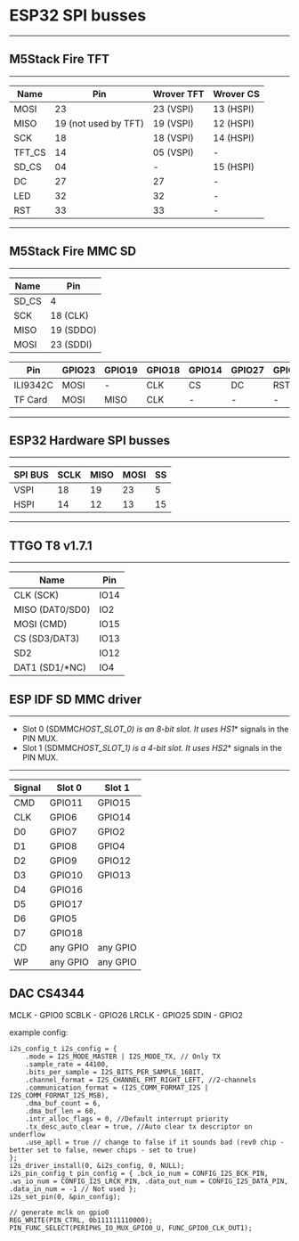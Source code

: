 # ESP32 SPI busses

---

## M5Stack Fire TFT

---

| Name   | Pin                  | Wrover TFT | Wrover CS |
| ------ | -------------------- | ---------- | --------- |
| MOSI   | 23                   | 23 (VSPI)  | 13 (HSPI) |
| MISO   | 19 (not used by TFT) | 19 (VSPI)  | 12 (HSPI) |
| SCK    | 18                   | 18 (VSPI)  | 14 (HSPI) |
| TFT_CS | 14                   | 05 (VSPI)  | -         |
| SD_CS  | 04                   | -          | 15 (HSPI) |
| DC     | 27                   | 27         | -         |
| LED    | 32                   | 32         | -         |
| RST    | 33                   | 33         | -         |

---

## M5Stack Fire MMC SD

---

| Name  | Pin       |
| ----- | --------- |
| SD_CS | 4         |
| SCK   | 18 (CLK)  |
| MISO  | 19 (SDDO) |
| MOSI  | 23 (SDDI) |

| Pin      | GPIO23 | GPIO19 | GPIO18 | GPIO14 | GPIO27 | GPIO33 | GPIO32 | GPIO4 |
| -------- | ------ | ------ | ------ | ------ | ------ | ------ | ------ | ----- |
| ILI9342C | MOSI   | -      | CLK    | CS     | DC     | RST    | BL     | -     |
| TF Card  | MOSI   | MISO   | CLK    | -      | -      | -      | -      | CS    |

---

## ESP32 Hardware SPI busses

---

| SPI BUS | SCLK | MISO | MOSI | SS  |
| ------- | ---- | ---- | ---- | --- |
| VSPI    | 18   | 19   | 23   | 5   |
| HSPI    | 14   | 12   | 13   | 15  |

---

## TTGO T8 v1.7.1

---

| Name            | Pin  |
| --------------- | ---- |
| CLK (SCK)       | IO14 |
| MISO (DAT0/SD0) | IO2  |
| MOSI (CMD)      | IO15 |
| CS (SD3/DAT3)   | IO13 |
| SD2             | IO12 |
| DAT1 (SD1/\*NC) | IO4  |

## ESP IDF SD MMC driver

---

- Slot 0 (SDMMC*HOST_SLOT_0) is an 8-bit slot. It uses HS1*\* signals in the PIN MUX.
- Slot 1 (SDMMC*HOST_SLOT_1) is a 4-bit slot. It uses HS2*\* signals in the PIN MUX.

---

| Signal | Slot 0   | Slot 1   |
| ------ | -------- | -------- |
| CMD    | GPIO11   | GPIO15   |
| CLK    | GPIO6    | GPIO14   |
| D0     | GPIO7    | GPIO2    |
| D1     | GPIO8    | GPIO4    |
| D2     | GPIO9    | GPIO12   |
| D3     | GPIO10   | GPIO13   |
| D4     | GPIO16   |          |
| D5     | GPIO17   |          |
| D6     | GPIO5    |          |
| D7     | GPIO18   |          |
| CD     | any GPIO | any GPIO |
| WP     | any GPIO | any GPIO |

## DAC CS4344

MCLK - GPIO0
SCBLK - GPIO26
LRCLK - GPIO25
SDIN - GPIO2

example config:
```
i2s_config_t i2s_config = {
    .mode = I2S_MODE_MASTER | I2S_MODE_TX, // Only TX
    .sample_rate = 44100,
    .bits_per_sample = I2S_BITS_PER_SAMPLE_16BIT,
    .channel_format = I2S_CHANNEL_FMT_RIGHT_LEFT, //2-channels
    .communication_format = (I2S_COMM_FORMAT_I2S | I2S_COMM_FORMAT_I2S_MSB),
    .dma_buf_count = 6,
    .dma_buf_len = 60,
    .intr_alloc_flags = 0, //Default interrupt priority
    .tx_desc_auto_clear = true, //Auto clear tx descriptor on underflow
    .use_apll = true // change to false if it sounds bad (rev0 chip - better set to false, newer chips - set to true)
};
i2s_driver_install(0, &i2s_config, 0, NULL);
i2s_pin_config_t pin_config = { .bck_io_num = CONFIG_I2S_BCK_PIN, .ws_io_num = CONFIG_I2S_LRCK_PIN, .data_out_num = CONFIG_I2S_DATA_PIN, .data_in_num = -1 // Not used };
i2s_set_pin(0, &pin_config);

// generate mclk on gpio0
REG_WRITE(PIN_CTRL, 0b111111110000);
PIN_FUNC_SELECT(PERIPHS_IO_MUX_GPIO0_U, FUNC_GPIO0_CLK_OUT1);
```

